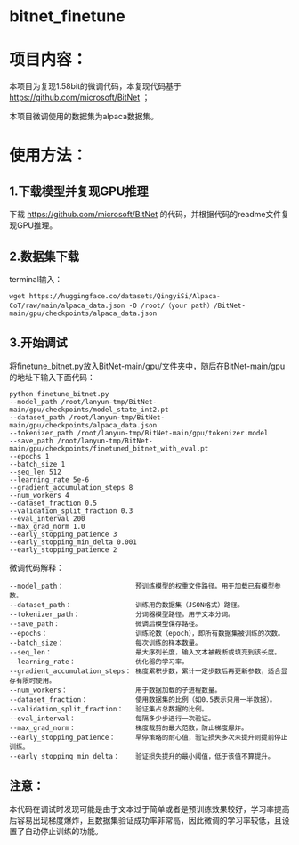 # bitnet_finetune

# 项目内容：
本项目为复现1.58bit的微调代码，本复现代码基于 https://github.com/microsoft/BitNet ；

本项目微调使用的数据集为alpaca数据集。


# 使用方法：

## 1.下载模型并复现GPU推理

下载 https://github.com/microsoft/BitNet 的代码，并根据代码的readme文件复现GPU推理。

## 2.数据集下载

terminal输入：
```
wget https://huggingface.co/datasets/QingyiSi/Alpaca-CoT/raw/main/alpaca_data.json -O /root/（your path）/BitNet-main/gpu/checkpoints/alpaca_data.json
```

## 3.开始调试

将finetune_bitnet.py放入BitNet-main/gpu/文件夹中，随后在BitNet-main/gpu的地址下输入下面代码：
```
python finetune_bitnet.py
--model_path /root/lanyun-tmp/BitNet-main/gpu/checkpoints/model_state_int2.pt
--dataset_path /root/lanyun-tmp/BitNet-main/gpu/checkpoints/alpaca_data.json
--tokenizer_path /root/lanyun-tmp/BitNet-main/gpu/tokenizer.model
--save_path /root/lanyun-tmp/BitNet-main/gpu/checkpoints/finetuned_bitnet_with_eval.pt
--epochs 1
--batch_size 1
--seq_len 512
--learning_rate 5e-6
--gradient_accumulation_steps 8
--num_workers 4
--dataset_fraction 0.5
--validation_split_fraction 0.3
--eval_interval 200
--max_grad_norm 1.0
--early_stopping_patience 3
--early_stopping_min_delta 0.001
--early_stopping_patience 2
```

微调代码解释：
```
--model_path：                  预训练模型的权重文件路径。用于加载已有模型参数。
--dataset_path：                训练用的数据集（JSON格式）路径。
--tokenizer_path：              分词器模型路径。用于文本分词。
--save_path：                   微调后模型保存路径。
--epochs：                      训练轮数（epoch），即所有数据集被训练的次数。
--batch_size：                  每次训练的样本数量。
--seq_len：                     最大序列长度，输入文本被截断或填充到该长度。
--learning_rate：               优化器的学习率。
--gradient_accumulation_steps： 梯度累积步数，累计一定步数后再更新参数，适合显存有限时使用。
--num_workers：                 用于数据加载的子进程数量。
--dataset_fraction：            使用数据集的比例（如0.5表示只用一半数据）。
--validation_split_fraction：   验证集占总数据的比例。
--eval_interval：               每隔多少步进行一次验证。
--max_grad_norm：               梯度裁剪的最大范数，防止梯度爆炸。
--early_stopping_patience：     早停策略的耐心值，验证损失多次未提升则提前停止训练。
--early_stopping_min_delta：    验证损失提升的最小阈值，低于该值不算提升。
```

## 注意：

本代码在调试时发现可能是由于文本过于简单或者是预训练效果较好，学习率提高后容易出现梯度爆炸，且数据集验证成功率非常高，因此微调的学习率较低，且设置了自动停止训练的功能。
